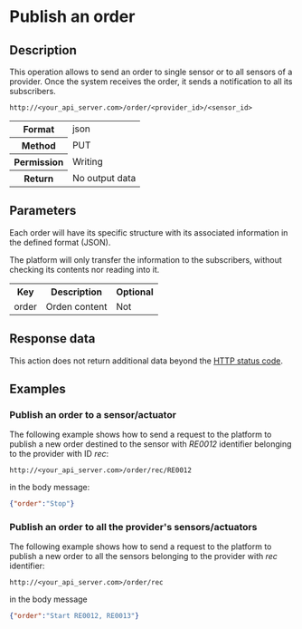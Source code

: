 Publish an order
================

## Description

This operation allows to send an order to single sensor or to all sensors of a provider. Once the system receives the order, it sends a notification to all its subscribers.

```
http://<your_api_server.com>/order/<provider_id>/<sensor_id>
```

<table>
	<tbody>
		<tr>
			<th>Format</th>
			<td>json</td>
		</tr>
		<tr>
			<th>Method</th>
			<td>PUT</td>
		</tr>
		<tr>
			<th>Permission</th>
			<td>Writing</td>
		</tr>
		<tr>
			<th>Return</th>
			<td>No output data</td>
		</tr>
	</tbody>
</table>

## Parameters

Each order will have its specific structure with its associated information in the defined format (JSON).

The platform will only transfer the information to the subscribers, without checking its contents nor reading into it.

<table>
	<tbody>
		<tr>
			<th>Key</th>
			<th>Description</th>
			<th>Optional</th>
		</tr>
		<tr>
			<td>order</td>
			<td>Orden content</td>
			<td>Not</td>
		</tr>
	</tbody>
</table>

## Response data

This action does not return additional data beyond the [HTTP status code](../../general_model.html#reply).

## Examples

### Publish an order to a sensor/actuator

The following example shows how to send a request to the platform to publish a new order destined to the sensor with <em>RE0012</em> identifier belonging to the provider with ID <em>rec</em>:

```
http://<your_api_server.com>/order/rec/RE0012
```

in the body message:

```json
{"order":"Stop"}
```

### Publish an order to all the provider's sensors/actuators

The following example shows how to send a request to the platform to publish a new order to all the sensors belonging to the provider with <em>rec</em> identifier:

```
http://<your_api_server.com>/order/rec
```

in the body message

```json
{"order":"Start RE0012, RE0013"}
```
